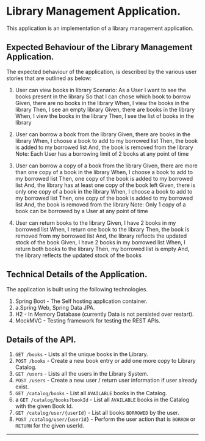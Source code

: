 # Library Management Application.

This application is an implementation of a library management application.

## Expected Behaviour of the Library Management Application.
The expected behaviour of the application, is described by the various user stories that are outlined as below: 

1. User can view books in library
Scenario​: As a User
I want to see the books present in the library
So that I can chose which book to borrow
Given​, there are no books in the library
When​, I view the books in the library
Then​, I see an empty library
Given​, there are books in the library
When​, I view the books in the library
Then​, I see the list of books in the library

2. User can borrow a book from the library
Given​, there are books in the library
When​, I choose a book to add to my borrowed list
Then​, the book is added to my borrowed list
And​, the book is removed from the library
Note: Each User has a borrowing limit of 2 books at any point of time

3. User can borrow a copy of a book from the library
Given​, there are more than one copy of a book in the library
When​, I choose a book to add to my borrowed list
Then​, one copy of the book is added to my borrowed list
And​, the library has at least one copy of the book left
Given​, there is only one copy of a book in the library
When​, I choose a book to add to my borrowed list
Then​, one copy of the book is added to my borrowed list
And​, the book is removed from the library
Note: Only 1 copy of a book can be borrowed by a User at any point of time

4. User can return books to the library
Given​, I have 2 books in my borrowed list
When​, I return one book to the library
Then​, the book is removed from my borrowed list
And​, the library reflects the updated stock of the book
Given​, I have 2 books in my borrowed list
When​, I return both books to the library
Then​, my borrowed list is empty
And​, the library reflects the updated stock of the books

## Technical Details of the Application.
The application is built using the following technologies.
1. Spring Boot - The Self hosting application container.
1. a.Spring Web, Spring Data JPA. 
2. H2 - In Memory Database (currently Data is not persisted over restart).
3. MockMVC - Testing framework for testing the REST APIs.

## Details of the API.
1. `GET /books`  - Lists all the unique books in the Library.
2. `POST /books` - Create a new book entry or add one more copy to Library Catalog.
3. `GET /users` - Lists all the users in the Library System.
4. `POST /users` - Create a new user / return user information if user already exist.
5. `GET /catalog/books` - List all `AVAILABLE` books in the Catalog.
5. a `GET /catalog/books?bookId` - List all `AVAILABLE` books in the Catalog with the given Book Id.
6. `GET /catalog/user/{userId}` - List all books `BORROWED` by the user.
7. `POST /catalog/user/{userId}` - Perform the user action that is `BORROW` or `RETURN` for the given userId.
-----
